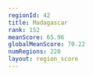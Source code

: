 ```yaml
---
regionId: 42
title: Madagascar
rank: 152
meanScore: 65.96
globalMeanScore: 70.22
numRegions: 220
layout: region_score
---
```

